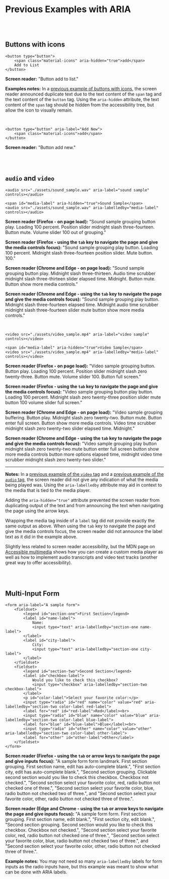 # Previous Examples with ARIA

<br><br>

## Buttons with icons

    <button type="button">
        <span class="material-icons" aria-hidden="true">add</span>
        Add to List
    </button>
    
**Screen reader:** "Button add to list."

**Examples notes:** In a [previous example of buttons with icons](https://github.com/thatblindgeye/screenreader-outputs/blob/main/nested%20html%20tags/buttons-with-icons.md), the screen reader announced duplicate text due to the text content of the `span` tag and the text content of the `button` tag. Using the `aria-hidden` attribute, the text content of the `span` tag should be hidden from the accessibility tree, but allow the icon to visually remain.

<br>

    <button type="button" aria-label="Add New">
        <span class="material-icons">add</span>
    </button>
    
**Screen reader:** "Button add new."

<br><br>

## `audio` and `video`

    <audio src="./assets/sound_sample.wav" aria-label="sound sample" controls></audio>
    
    <span id="media-label" aria-hidden="true">Sound Sample</span>
    <audio src="./assets/sound_sample.wav" aria-labelledby="media-label" controls></audio>
    
**Screen reader (Firefox - on page load):** "Sound sample grouping button play. Loading 100 percent. Position slider midnight slash three-fourteen. Button mute. Volume slider 100 out of grouping."

**Screen reader (Firefox - using the `tab` key to navigate the page and give the media controls focus):** "Sound sample grouping play button. Loading 100 percent. Midnight slash three-fourteen position slider. Mute button. 100."

**Screen reader (Chrome and Edge - on page load):** "Sound sample grouping button play. Midnight slash three-thirteen. Audio time scrubber midnight slash three-thirteen slider elapsed time. Midnight. Button mute. Button show more media controls."

**Screen reader (Chrome and Edge - using the `tab` key to navigate the page and give the media controls focus):** "Sound sample grouping play button. Midnight slash three-fourteen elapsed time. Midnight audio time scrubber midnight slash three-fourteen slider mute button show more media controls."

<br>

    <video src="./assets/video_sample.mp4" aria-label="video sample" controls></video>

    <span id="media-label" aria-hidden="true">Video Sample</span>
    <video src="./assets/video_sample.mp4" aria-labelledby="media-label" controls></video>
    
**Screen reader (Firefox - on page load):** "Video sample grouping button. Button play. Loading 100 percent. Position slider midnight slash zero twenty-three. Button mute. Volume slider 100. Button full screen."

**Screen reader (Firefox - using the `tab` key to navigate the page and give the media controls focus):** "Video sample grouping button play button. Loading 100 percent. Midnight slash zero twenty-three position slider mute button 100 volume slider full screen."

**Screen reader (Chrome and Edge - on page load):** "Video sample grouping buffering. Button play. Midnight slash zero twenty-two. Button mute. Button enter full screen. Button show more media controls. Video time scrubber midnight slash zero twenty-two slider elapsed time. Midnight."

**Screen reader (Chrome and Edge - using the `tab` key to navigate the page and give the media controls focus):** "Video sample grouping play button midnight slash zero twenty-two mute button enter full screen button show more media controls button more options elapsed time, midnight video time scrubber midnight slash zero twenty-two slider."

<hr>

**Notes:** In a [previous example of the `video` tag](https://github.com/thatblindgeye/screenreader-outputs/blob/main/basic%20html%20tags/video_tags.md) and a [previous example of the `audio` tag](https://github.com/thatblindgeye/screenreader-outputs/blob/main/basic%20html%20tags/audio_tags.md), the screen reader did not give any indication of what the media being played was. Using the `aria-labelledby` attribute may aid in context to the media that is tied to the media player.

Adding the `aria-hidden="true"` attribute prevented the screen reader from duplicating output of the text and from announcing the text when navigating the page using the arrow keys.

Wrapping the media tag inside of a `label` tag did not provide exactly the same output as above. When using the `tab` key to navigate the page and give the media controls focus, the screen reader did not announce the label text as it did in the example above.

Slightly less related to screen reader accessibility, but the MDN page on [Accessible multimedia](https://developer.mozilla.org/en-US/docs/Learn/Accessibility/Multimedia) shows how you can create a custom media player as well as how to implement audio transcripts and video text tracks (another great way to offer accessibility).

<br><br>

## Multi-Input Form

    <form aria-label="A sample form">
        <fieldset>
            <legend id="section-one">First Section</legend>
            <label id="name-label">
                Name:
                <input type="text" aria-labelledby="section-one name-label">
            </label>
            <label id="city-label">
                City:
                <input type="text" aria-labelledby="section-one city-label">
            </label>
        </fieldset>
        <fieldset>
            <legend id="section-two">Second Section</legend>
            <label id="checkbox-label">
                Would you like to check this checkbox?
                <input type="checkbox" aria-labelledby="section-two checkbox-label">
            </label>
            <p id="color-label">Select your favorite color:</p>
            <input type="radio" id="red" name="color" value="red" aria-labelledby="section-two color-label red-label">
            <label for="red" id="red-label">Red</label><br>
            <input type="radio" id="blue" name="color" value="blue" aria-labelledby="section-two color-label blue-label">
            <label for="blue" id="blue-label">Blue</label><br>
            <input type="radio" id="other" name="color" value="other" aria-labelledby="section-two color-label other-label">
            <label for="other" id="other-label">Other</label> 
        </fieldset>
    </form>

**Screen reader (Firefox - using the `tab` or arrow keys to navigate the page and give inputs focus):** "A sample form form landmark. First section grouping. First section name, edit has auto-complete blank.", "First section city, edit has auto-complete blank.", "Second section grouping. Clickable second section would you like to check this checkbox. Checkbox not checked.", "Second section select your favorite color, red, radio button not checked one of three.", "Second section select your favorite color, blue, radio button not checked two of three.", and "Second section select your favorite color, other, radio button not checked three of three.".

**Screen reader (Edge and Chrome - using the `tab` or arrow keys to navigate the page and give inputs focus):** "A sample form form. First section grouping. First section name, edit blank.", "First section city, edit blank.", "Second section grouping. Second section would you like to check this checkbox. Checkbox not checked.", "Second section select your favorite color, red, radio button not checked one of three.", "Second section select your favorite color, blue, radio button not checked two of three.", and "Second section select your favorite color, other, radio button not checked three of three.".

**Example notes:** You may not need so many `aria-labelledby` labels for form inputs as the radio inputs have, but this example was meant to show what can be done with ARIA labels.
